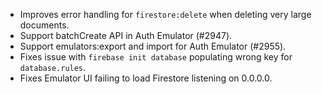 - Improves error handling for `firestore:delete` when deleting very large documents.
- Support batchCreate API in Auth Emulator (#2947).
- Support emulators:export and import for Auth Emulator (#2955).
- Fixes issue with `firebase init database` populating wrong key for `database.rules`.
- Fixes Emulator UI failing to load Firestore listening on 0.0.0.0.
